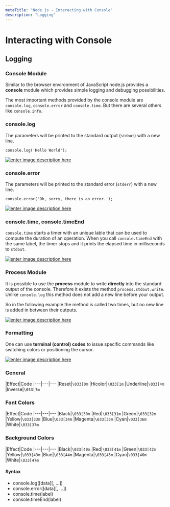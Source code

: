 ```yaml
---
metaTitle: "Node.js - Interacting with Console"
description: "Logging"
---
```


# Interacting with Console



## Logging


### Console Module

Similar to the browser environment of JavaScript node.js provides a **console** module which provides simple logging and debugging possibilities.

The most important methods provided by the console module are `console.log`, `console.error` and `console.time`. But there are several others like `console.info`.

### console.log

The parameters will be printed to the standard output (`stdout`) with a new line.

`console.log('Hello World');`

[<img src="http://i.stack.imgur.com/ebKzm.png" alt="enter image description here" />](http://i.stack.imgur.com/ebKzm.png)

### console.error

The parameters will be printed to the standard error (`stderr`) with a new line.

`console.error('Oh, sorry, there is an error.');`

[<img src="http://i.stack.imgur.com/tYA8Q.png" alt="enter image description here" />](http://i.stack.imgur.com/tYA8Q.png)

### console.time, console.timeEnd

`console.time` starts a timer with an unique lable that can be used to compute the duration of an operation. When you call `console.timeEnd` with the same label, the timer stops and it prints the elapsed time in milliseconds to `stdout`.

[<img src="http://i.stack.imgur.com/lAryO.png" alt="enter image description here" />](http://i.stack.imgur.com/lAryO.png)

### Process Module

It is possible to use the **process** module to write **directly** into the standard output of the console. Therefore it exists the method `process.stdout.write`.
Unlike `console.log` this method does not add a new line before your output.

So in the following example the method is called two times, but no new line is added in between their outputs.

[<img src="http://i.stack.imgur.com/DlAXq.png" alt="enter image description here" />](http://i.stack.imgur.com/DlAXq.png)

### Formatting

One can use **terminal (control) codes** to issue specific commands like switching colors or positioning the cursor.

[<img src="http://i.stack.imgur.com/EfFXm.png" alt="enter image description here" />](http://i.stack.imgur.com/EfFXm.png)

### General

|Effect|Code
|---|---|---
|Reset|`\033[0m`
|Hicolor|`\033[1m`
|Underline|`\033[4m`
|Inverse|`\033[7m`

### Font Colors

|Effect|Code
|---|---|---
|Black|`\033[30m`
|Red|`\033[31m`
|Green|`\033[32m`
|Yellow|`\033[33m`
|Blue|`\033[34m`
|Magenta|`\033[35m`
|Cyan|`\033[36m`
|White|`\033[37m`

### Background Colors

|Effect|Code
|---|---|---
|Black|`\033[40m`
|Red|`\033[41m`
|Green|`\033[42m`
|Yellow|`\033[43m`
|Blue|`\033[44m`
|Magenta|`\033[45m`
|Cyan|`\033[46m`
|White|`\033[47m`



#### Syntax


- console.log([data][, ...])
- console.error([data][, ...])
- console.time(label)
- console.timeEnd(label)


